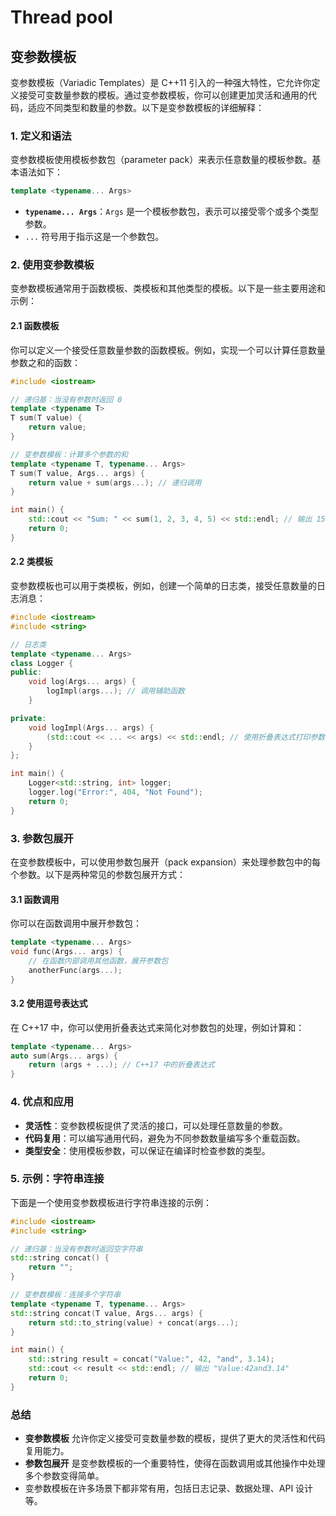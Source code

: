 # Thread pool

## 变参数模板

变参数模板（Variadic Templates）是 C++11 引入的一种强大特性，它允许你定义接受可变数量参数的模板。通过变参数模板，你可以创建更加灵活和通用的代码，适应不同类型和数量的参数。以下是变参数模板的详细解释：

### 1. **定义和语法**

变参数模板使用模板参数包（parameter pack）来表示任意数量的模板参数。基本语法如下：

```cpp
template <typename... Args>
```

- **`typename... Args`**：`Args` 是一个模板参数包，表示可以接受零个或多个类型参数。
- `...` 符号用于指示这是一个参数包。

### 2. **使用变参数模板**

变参数模板通常用于函数模板、类模板和其他类型的模板。以下是一些主要用途和示例：

#### 2.1 函数模板

你可以定义一个接受任意数量参数的函数模板。例如，实现一个可以计算任意数量参数之和的函数：

```cpp
#include <iostream>

// 递归基：当没有参数时返回 0
template <typename T>
T sum(T value) {
    return value;
}

// 变参数模板：计算多个参数的和
template <typename T, typename... Args>
T sum(T value, Args... args) {
    return value + sum(args...); // 递归调用
}

int main() {
    std::cout << "Sum: " << sum(1, 2, 3, 4, 5) << std::endl; // 输出 15
    return 0;
}
```

#### 2.2 类模板

变参数模板也可以用于类模板，例如，创建一个简单的日志类，接受任意数量的日志消息：

```cpp
#include <iostream>
#include <string>

// 日志类
template <typename... Args>
class Logger {
public:
    void log(Args... args) {
        logImpl(args...); // 调用辅助函数
    }

private:
    void logImpl(Args... args) {
        (std::cout << ... << args) << std::endl; // 使用折叠表达式打印参数
    }
};

int main() {
    Logger<std::string, int> logger;
    logger.log("Error:", 404, "Not Found");
    return 0;
}
```

### 3. **参数包展开**

在变参数模板中，可以使用参数包展开（pack expansion）来处理参数包中的每个参数。以下是两种常见的参数包展开方式：

#### 3.1 函数调用

你可以在函数调用中展开参数包：

```cpp
template <typename... Args>
void func(Args... args) {
    // 在函数内部调用其他函数，展开参数包
    anotherFunc(args...);
}
```

#### 3.2 使用逗号表达式

在 C++17 中，你可以使用折叠表达式来简化对参数包的处理，例如计算和：

```cpp
template <typename... Args>
auto sum(Args... args) {
    return (args + ...); // C++17 中的折叠表达式
}
```

### 4. **优点和应用**

- **灵活性**：变参数模板提供了灵活的接口，可以处理任意数量的参数。
- **代码复用**：可以编写通用代码，避免为不同参数数量编写多个重载函数。
- **类型安全**：使用模板参数，可以保证在编译时检查参数的类型。

### 5. **示例：字符串连接**

下面是一个使用变参数模板进行字符串连接的示例：

```cpp
#include <iostream>
#include <string>

// 递归基：当没有参数时返回空字符串
std::string concat() {
    return "";
}

// 变参数模板：连接多个字符串
template <typename T, typename... Args>
std::string concat(T value, Args... args) {
    return std::to_string(value) + concat(args...);
}

int main() {
    std::string result = concat("Value:", 42, "and", 3.14);
    std::cout << result << std::endl; // 输出 "Value:42and3.14"
    return 0;
}
```

### 总结

- **变参数模板** 允许你定义接受可变数量参数的模板，提供了更大的灵活性和代码复用能力。
- **参数包展开** 是变参数模板的一个重要特性，使得在函数调用或其他操作中处理多个参数变得简单。
- 变参数模板在许多场景下都非常有用，包括日志记录、数据处理、API 设计等。